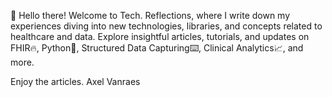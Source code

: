 👋 Hello there! Welcome to Tech. Reflections, where I write down my experiences diving into new technologies, libraries, and concepts related to healthcare and data. Explore insightful articles, tutorials, and updates on FHIR🔥, Python🐍, Structured Data Capturing⌨️, Clinical Analytics📈, and more.

Enjoy the articles. Axel Vanraes
